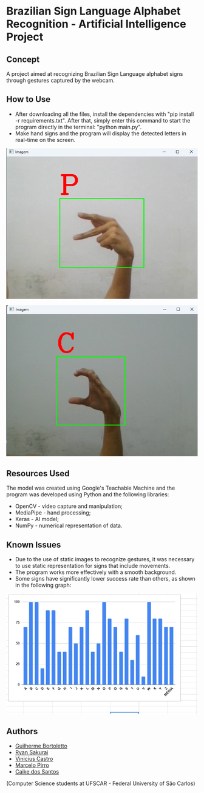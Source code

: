 # Brazilian Sign Language Alphabet Recognition - Artificial Intelligence Project

## Concept

A project aimed at recognizing Brazilian Sign Language alphabet signs through gestures captured by the webcam.

## How to Use
- After downloading all the files, install the dependencies with "pip install -r requirements.txt". After that, simply enter this command to start the program directly in the terminal: "python main.py".
- Make hand signs and the program will display the detected letters in real-time on the screen.

![Sign Recognized as P](readme_assets/p_sign.png)

![Sign Recognized as C](readme_assets/c_sign.png)

## Resources Used

The model was created using Google's Teachable Machine and the program was developed using Python and the following libraries:
- OpenCV - video capture and manipulation;
- MediaPipe - hand processing;
- Keras - AI model;
- NumPy - numerical representation of data.

## Known Issues

- Due to the use of static images to recognize gestures, it was necessary to use static representation for signs that include movements.
- The program works more effectively with a smooth background.
- Some signs have significantly lower success rate than others, as shown in the following graph:

![Accuracy Graph](readme_assets/accuracy_graph.jpg)

## Authors

- [Guilherme Bortoletto](https://github.com/guilherme-bortoletto)
- [Ryan Sakurai](https://github.com/ryansakurai)
- [Vinicius Castro](https://github.com/vinciuscastro)
- [Marcelo Pirro](https://github.com/marcelopirro)
- [Caike dos Santos](https://github.com/CaikeSantos)

(Computer Science students at UFSCAR - Federal University of São Carlos)
